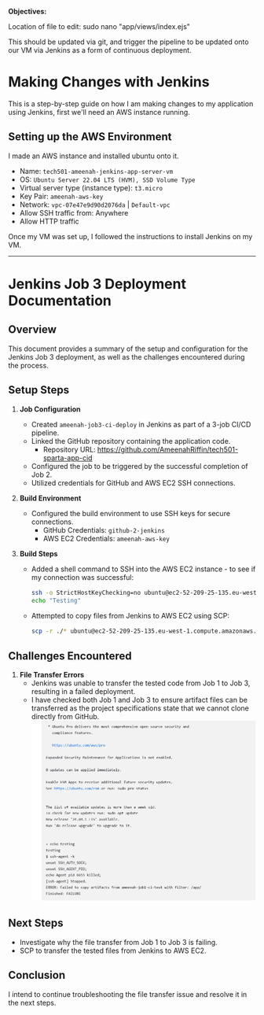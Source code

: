 **Objectives:**

Location of file to edit:
sudo nano "app/views/index.ejs"

This should be updated via git, and trigger the pipeline to be updated onto our VM via Jenkins as a form of continuous deployment.
 
# Making Changes with Jenkins

This is a step-by-step guide on how I am making changes to my application using Jenkins, first we'll need an AWS instance running.

## Setting up the AWS Environment
   I made an AWS instance and installed ubuntu onto it. 

   - Name: `tech501-ameenah-jenkins-app-server-vm`
   - OS: `Ubuntu Server 22.04 LTS (HVM), SSD Volume Type`
   - Virtual server type (instance type): `t3.micro`
   - Key Pair: `ameenah-aws-key`
   - Network: `vpc-07e47e9d90d2076da` | `Default-vpc`
   - Allow SSH traffic from: Anywhere
   - Allow HTTP traffic

Once my VM was set up, I followed the instructions to install Jenkins on my VM.


________

# Jenkins Job 3 Deployment Documentation

## Overview
This document provides a summary of the setup and configuration for the Jenkins Job 3 deployment, as well as the challenges encountered during the process.

## Setup Steps
1. **Job Configuration**
   - Created `ameenah-job3-ci-deploy` in Jenkins as part of a 3-job CI/CD pipeline.
   - Linked the GitHub repository containing the application code.
     - Repository URL: https://github.com/AmeenahRiffin/tech501-sparta-app-cid
   - Configured the job to be triggered by the successful completion of Job 2.
   - Utilized credentials for GitHub and AWS EC2 SSH connections.

2. **Build Environment**
   - Configured the build environment to use SSH keys for secure connections.
     - GitHub Credentials: `github-2-jenkins`
     - AWS EC2 Credentials: `ameenah-aws-key`

3. **Build Steps**
   - Added a shell command to SSH into the AWS EC2 instance - to see if my connection was successful:
     ```bash
     ssh -o StrictHostKeyChecking=no ubuntu@ec2-52-209-25-135.eu-west-1.compute.amazonaws.com
     echo "Testing"
     ```
   - Attempted to copy files from Jenkins to AWS EC2 using SCP:
     ```bash
     scp -r ./* ubuntu@ec2-52-209-25-135.eu-west-1.compute.amazonaws.com:/var/www/app
     ```

## Challenges Encountered
1. **File Transfer Errors**
   - Jenkins was unable to transfer the tested code from Job 1 to Job 3, resulting in a failed deployment.
   - I have checked both Job 1 and Job 3 to ensure artifact files can be transferred as the project specifications state that we cannot clone  directly from GitHub.
  ![alt text](images/error1.png)

## Next Steps
- Investigate why the file transfer from Job 1 to Job 3 is failing.
- SCP to transfer the tested files from Jenkins to AWS EC2.

## Conclusion
I intend to continue troubleshooting the file transfer issue and resolve it in the next steps.

